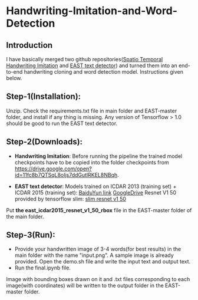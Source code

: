 # Handwriting-Imitation-and-Word-Detection
## Introduction
I have basically merged two github repositories([Spatio Temporal Handwriting Imitation](https://github.com/M4rt1nM4yr/spatio-temporal_handwriting_imitation) and [EAST text detector](https://github.com/argman/EAST)) and turned them into an end-to-end handwriting cloning and word detection model. Instructions given below.
## Step-1(Installation):
Unzip. Check the requirements.txt file in main folder and EAST-master folder, and install if any thing is missing.
Any version of Tensorflow > 1.0 should be good to run the EAST text detector.
## Step-2(Downloads):
- **Handwriting Imitation**: Before running the pipeline the trained model checkpoints have to be copied into the folder checkpoints from https://drive.google.com/open?id=11fc8b7QTSqL8oIjs7ddGutlRKEL8NBqh. 

- **EAST text detector**: Models trained on ICDAR 2013 (training set) + ICDAR 2015 (training set): [BaiduYun link](https://pan.baidu.com/s/1jHWDrYQ) [GoogleDrive](https://drive.google.com/file/d/0B3APw5BZJ67ETHNPaU9xUkVoV0U/view)
Resnet V1 50 provided by tensorflow slim: [slim resnet v1 50](http://download.tensorflow.org/models/resnet_v1_50_2016_08_28.tar.gz)

Put **the east_icdar2015_resnet_v1_50_rbox** file in the EAST-master folder of the main folder.

## Step-3(Run):
- Provide your handwritten image of 3-4 words(for best results) in the main folder with the name "input.png". A sample image is already provided. Open the demo.sh file and write the input text and output text.
- Run the final.ipynb file.

Image with bounding boxes drawn on it and .txt files corresponding to each image(with coordinates) will be written to the output folder in the EAST-master folder.








